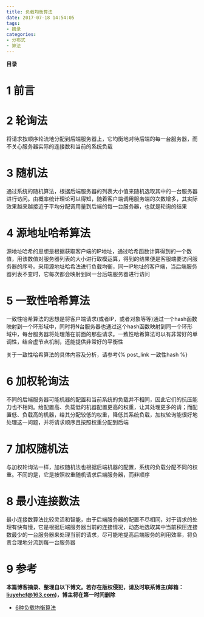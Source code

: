 ```yaml
---
title: 负载均衡算法
date: 2017-07-18 14:54:05
tags: 
- 摘录
categories: 
- 分布式
- 算法
---
```


__目录__

<!-- toc -->
<!--more-->

# 1 前言

# 2 轮询法

将请求按顺序轮流地分配到后端服务器上，它均衡地对待后端的每一台服务器，而不关心服务器实际的连接数和当前的系统负载

# 3 随机法

通过系统的随机算法，根据后端服务器的列表大小值来随机选取其中的一台服务器进行访问。由概率统计理论可以得知，随着客户端调用服务端的次数增多，其实际效果越来越接近于平均分配调用量到后端的每一台服务器，也就是轮询的结果

# 4 源地址哈希算法

源地址哈希的思想是根据获取客户端的IP地址，通过哈希函数计算得到的一个数值，用该数值对服务器列表的大小进行取模运算，得到的结果便是客服端要访问服务器的序号。采用源地址哈希法进行负载均衡，同一IP地址的客户端，当后端服务器列表不变时，它每次都会映射到同一台后端服务器进行访问

# 5 一致性哈希算法

一致性哈希算法的思想是将客户端请求(或者IP，或者对象等等)通过一个hash函数映射到一个环形域中，同时将N台服务器也通过这个hash函数映射到同一个环形域中，每台服务器将处理落在前面的那些请求。一致性哈希算法可以有非常好的单调性，结合虚节点机制，还能提供非常好的平衡性

关于一致性哈希算法的具体内容及分析，请参考{% post_link 一致性hash %}

# 6 加权轮询法

不同的后端服务器可能机器的配置和当前系统的负载并不相同，因此它们的抗压能力也不相同。给配置高、负载低的机器配置更高的权重，让其处理更多的请；而配置低、负载高的机器，给其分配较低的权重，降低其系统负载，加权轮询能很好地处理这一问题，并将请求顺序且按照权重分配到后端

# 7 加权随机法

与加权轮询法一样，加权随机法也根据后端机器的配置，系统的负载分配不同的权重。不同的是，它是按照权重随机请求后端服务器，而非顺序

# 8 最小连接数法

最小连接数算法比较灵活和智能，由于后端服务器的配置不尽相同，对于请求的处理有快有慢，它是根据后端服务器当前的连接情况，动态地选取其中当前积压连接数最少的一台服务器来处理当前的请求，尽可能地提高后端服务的利用效率，将负责合理地分流到每一台服务器

# 9 参考

__本篇博客摘录、整理自以下博文。若存在版权侵犯，请及时联系博主(邮箱：liuyehcf@163.com)，博主将在第一时间删除__

* [6种负载均衡算法](http://www.cnblogs.com/SmartLee/p/5161415.html)
